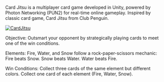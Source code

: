 Card Jitsu is a multiplayer card game developed in Unity, powered by Photon Networking (PUN2) for real-time online gameplay. Inspired by classic card game, Card Jitsu from Club Penguin.

[![CardJitsu](https://img.youtube.com/vi/-CDw_9lzuxg/0.jpg)](https://www.youtube.com/watch?v=-CDw_9lzuxg&ab_channel=PanaMour")

Objective: Outsmart your opponent by strategically playing cards to meet one of the win conditions.

Elements: Fire, Water, and Snow follow a rock-paper-scissors mechanic:
Fire beats Snow.
Snow beats Water.
Water beats Fire.

Win Conditions:
Collect three cards of the same element but different colors.
Collect one card of each element (Fire, Water, Snow).
